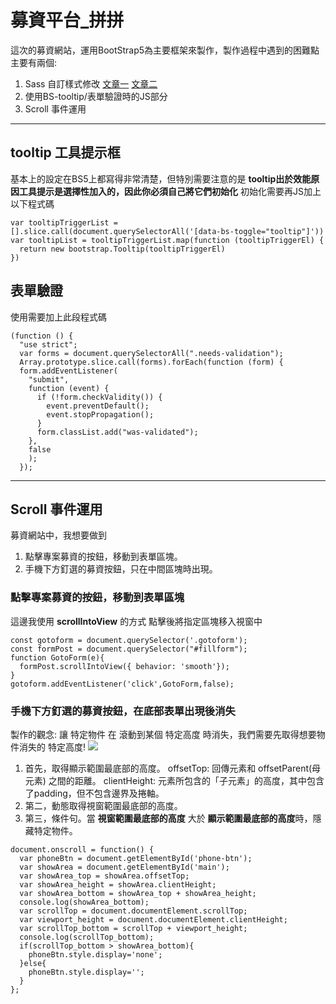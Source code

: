 # 募資平台_拼拼
這次的募資網站，運用BootStrap5為主要框架來製作，製作過程中遇到的困難點主要有兩個:
1. Sass 自訂樣式修改 [文章一](https://hoyis-note.coderbridge.io/2021/06/01/BS5-SCSS/)  [文章二](https://hoyis-note.coderbridge.io/2021/05/31/SASS-SCSS/)
2. 使用BS-tooltip/表單驗證時的JS部分
3. Scroll 事件運用


-----
## tooltip 工具提示框
基本上的設定在BS5上都寫得非常清楚，但特別需要注意的是
**tooltip出於效能原因工具提示是選擇性加入的，因此你必須自己將它們初始化**
初始化需要再JS加上以下程式碼
```
var tooltipTriggerList = [].slice.call(document.querySelectorAll('[data-bs-toggle="tooltip"]'))
var tooltipList = tooltipTriggerList.map(function (tooltipTriggerEl) {
  return new bootstrap.Tooltip(tooltipTriggerEl)
})
```

## 表單驗證
使用需要加上此段程式碼
```
(function () {
  "use strict";
  var forms = document.querySelectorAll(".needs-validation");
  Array.prototype.slice.call(forms).forEach(function (form) {
  form.addEventListener(
    "submit",
    function (event) {
      if (!form.checkValidity()) {
        event.preventDefault();
        event.stopPropagation();
      }
      form.classList.add("was-validated");
    },
    false
    );
  });
```

-----
## Scroll 事件運用
募資網站中，我想要做到
1. 點擊專案募資的按鈕，移動到表單區塊。
2. 手機下方釘選的募資按鈕，只在中間區塊時出現。

### 點擊專案募資的按鈕，移動到表單區塊
這邊我使用 **scrollIntoView** 的方式
點擊後將指定區塊移入視窗中
```
const gotoform = document.querySelector('.gotoform');
const formPost = document.querySelector("#fillform");
function GotoForm(e){
  formPost.scrollIntoView({ behavior: 'smooth'});
}
gotoform.addEventListener('click',GotoForm,false);
```

### 手機下方釘選的募資按鈕，在底部表單出現後消失
製作的觀念:
讓 特定物件 在 滾動到某個 特定高度 時消失，我們需要先取得想要物件消失的 特定高度!
    ![](https://static.coderbridge.com/img/hoyi-23/c4d5d11e5c34473fa63aef4ea5ba0d77.png)

1. 首先，取得顯示範圍最底部的高度。
offsetTop: 回傳元素和 offsetParent(母元素) 之間的距離。
clientHeight: 元素所包含的「子元素」的高度，其中包含了padding，但不包含邊界及捲軸。
2. 第二，動態取得視窗範圍最底部的高度。
3. 第三，條件句。當 **視窗範圍最底部的高度** 大於 **顯示範圍最底部的高度**時，隱藏特定物件。
```
document.onscroll = function() {
  var phoneBtn = document.getElementById('phone-btn');
  var showArea = document.getElementById('main');
  var showArea_top = showArea.offsetTop;
  var showArea_height = showArea.clientHeight;
  var showArea_bottom = showArea_top + showArea_height;
  console.log(showArea_bottom);
  var scrollTop = document.documentElement.scrollTop;
  var viewport_height = document.documentElement.clientHeight;
  var scrollTop_bottom = scrollTop + viewport_height;
  console.log(scrollTop_bottom);
  if(scrollTop_bottom > showArea_bottom){
    phoneBtn.style.display='none';
  }else{
    phoneBtn.style.display='';
  }
};
```
